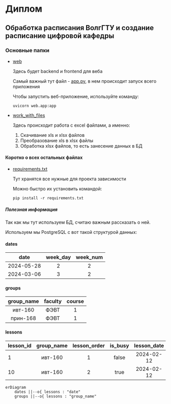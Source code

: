 # Диплом

## Обработка расписания ВолгГТУ и создание расписание цифровой кафедры

### Основные папки

* [web](web)

  Здесь будет backend и frontend для веба
    
  Самый важный тут файл - [app.py](web%2Fapp.py), в нем происходит запуск всего приложения

  Чтобы запустить веб-приложение, используйте команду:
  ```commandline
  uvicorn web.app:app
  ```
* [work_with_files](work_with_files)

  Здесь происходит работа с excel файлами, а именно:
  1. Скачивание xls и xlsx файлов
  2. Преобразование xls в xlsx файлы
  3. Обработка xlsx файлов, то есть занесение данных в БД

#### Коротко о всех остальных файлах
* [requirements.txt](requirements.txt)

  Тут хранятся все нужные для проекта зависимости

  Можно быстро их установить командой:
  ```commandline
  pip install -r requirements.txt
  ```

##### Полезная информация
Так как мы тут используем БД, считаю важным рассказать о ней.

Используем мы PostgreSQL c вот такой структурой данных:
#### dates
|    date    | week_day | week_num |
|:----------:|:--------:|:--------:|
| 2024-05-28 |    2     |    2     |
| 2024-03-06 |    3     |    2     | 

#### groups
| group_name | faculty | course |
|:----------:|:-------:|:------:|
|  ивт-160   |  ФЭВТ   |   1    |
|  прин-168  |  ФЭВТ   |   1    |

#### lessons

| lesson_id | group_name | lesson_order | is_busy | lesson_date |
|-----------|:----------:|:------------:|:-------:|:-----------:|
| 1         |  ивт-160   |      1       |  false  | 2024-02-12  |
| 10        |  ивт-160   |      2       |  true   | 2024-02-12  |


```mermaid
erDiagram
    dates ||--o{ lessons : "date"
    groups ||--o{ lessons : "group_name"